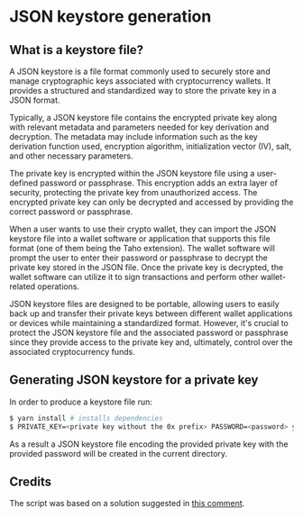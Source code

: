 # JSON keystore generation

## What is a keystore file?

A JSON keystore is a file format commonly used to securely store and manage
cryptographic keys associated with cryptocurrency wallets. It provides a
structured and standardized way to store the private key in a JSON format.

Typically, a JSON keystore file contains the encrypted private key along with
relevant metadata and parameters needed for key derivation and decryption. The
metadata may include information such as the key derivation function used,
encryption algorithm, initialization vector (IV), salt, and other necessary
parameters.

The private key is encrypted within the JSON keystore file using a user-defined
password or passphrase. This encryption adds an extra layer of security,
protecting the private key from unauthorized access. The encrypted private key
can only be decrypted and accessed by providing the correct password or
passphrase.

When a user wants to use their crypto wallet, they can import the JSON keystore
file into a wallet software or application that supports this file format (one
of them being the Taho extension). The wallet software will prompt the user to
enter their password or passphrase to decrypt the private key stored in the JSON
file. Once the private key is decrypted, the wallet software can utilize it to
sign transactions and perform other wallet-related operations.

JSON keystore files are designed to be portable, allowing users to easily back
up and transfer their private keys between different wallet applications or
devices while maintaining a standardized format. However, it's crucial to
protect the JSON keystore file and the associated password or passphrase since
they provide access to the private key and, ultimately, control over the
associated cryptocurrency funds.

## Generating JSON keystore for a private key

In order to produce a keystore file run:

```sh
$ yarn install # installs dependencies
$ PRIVATE_KEY=<private key without the 0x prefix> PASSWORD=<password> yarn run generate # executes the script
```

As a result a JSON keystore file encoding the provided private key with the
provided password will be created in the current directory.

## Credits

The script was based on a solution suggested in
[this comment](https://ethereum.stackexchange.com/a/55617).
